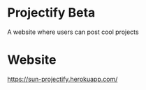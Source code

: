 # Projectify Beta

A website where users can post cool projects

# Website

https://sun-projectify.herokuapp.com/
